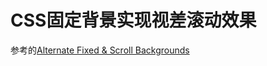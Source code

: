 # CSS固定背景实现视差滚动效果

参考的[Alternate Fixed & Scroll Backgrounds](https://codyhouse.co/gem/alternate-fixed-scroll-backgrounds/)